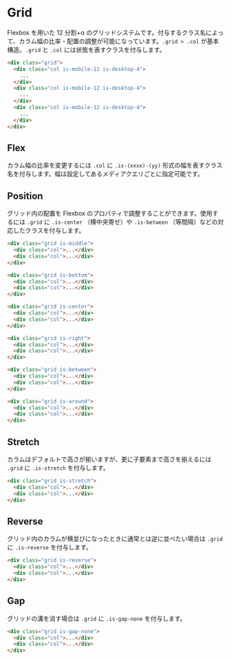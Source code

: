 # Grid

Flexbox を用いた 12 分割+α のグリッドシステムです。付与するクラス名によって、カラム幅の比率・配置の調整が可能になっています。`.grid > .col` が基本構造。`.grid` と `.col` には状態を表すクラスを付与します。

<demo-grid demo="basic"/>

```html
<div class="grid">
  <div class="col is-mobile-12 is-desktop-4">
    ...
  </div>
  <div class="col is-mobile-12 is-desktop-4">
    ...
  </div>
  <div class="col is-mobile-12 is-desktop-4">
    ...
  </div>
</div>
```

## Flex

カラム幅の比率を変更するには `.col` に `.is-(xxxx)-(yy)` 形式の幅を表すクラス名を付与します。幅は設定してあるメディアクエリごとに指定可能です。

<demo-grid demo="flex"/>

<table-flex :split="true"/>

## Position

グリッド内の配置を Flexbox のプロパティで調整することができます。使用するには `.grid` に `.is-center` （横中央寄せ）や `.is-between` （等間隔）などの対応したクラスを付与します。

<demo-grid demo="position"/>

```html
<div class="grid is-middle">
  <div class="col">...</div>
  <div class="col">...</div>
</div>

<div class="grid is-bottom">
  <div class="col">...</div>
  <div class="col">...</div>
</div>

<div class="grid is-center">
  <div class="col">...</div>
  <div class="col">...</div>
</div>

<div class="grid is-right">
  <div class="col">...</div>
  <div class="col">...</div>
</div>

<div class="grid is-between">
  <div class="col">...</div>
  <div class="col">...</div>
</div>

<div class="grid is-around">
  <div class="col">...</div>
  <div class="col">...</div>
</div>
```

## Stretch

カラムはデフォルトで高さが揃いますが、更に子要素まで高さを揃えるには `.grid` に `.is-stretch` を付与します。

<demo-grid demo="stretch"/>

```html
<div class="grid is-stretch">
  <div class="col">...</div>
  <div class="col">...</div>
</div>
```

## Reverse

グリッド内のカラムが横並びになったときに通常とは逆に並べたい場合は `.grid` に `.is-reverse` を付与します。

<demo-grid demo="reverse"/>

```html
<div class="grid is-reverse">
  <div class="col">...</div>
  <div class="col">...</div>
</div>
```

## Gap

グリッドの溝を消す場合は `.grid` に `.is-gap-none` を付与します。

<demo-grid demo="gap"/>

```html
<div class="grid is-gap-none">
  <div class="col">...</div>
  <div class="col">...</div>
</div>
```
